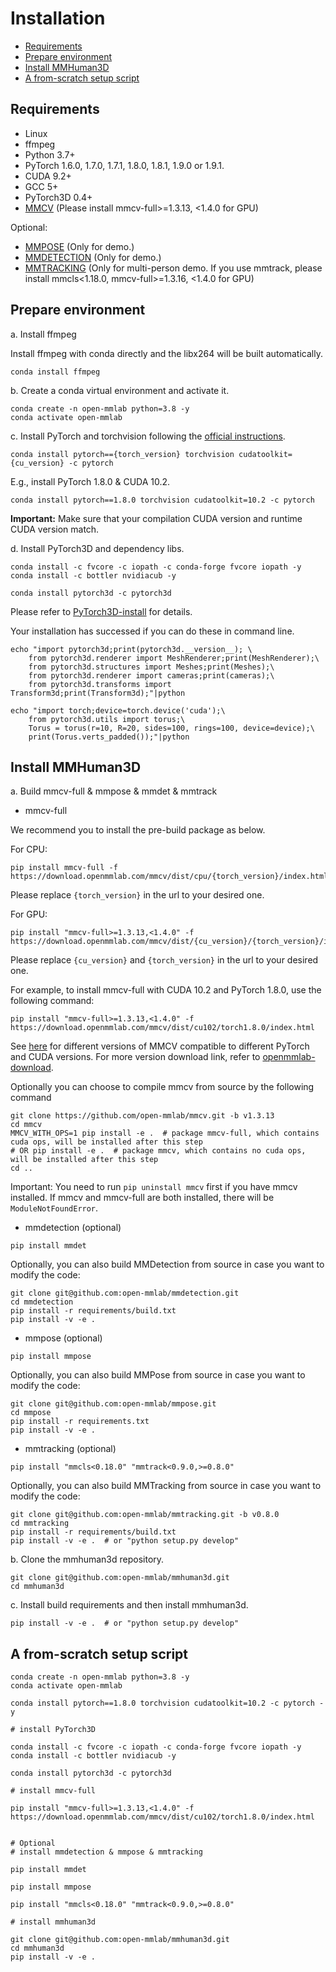 # Installation

<!-- TOC -->

- [Requirements](#requirements)
- [Prepare environment](#prepare-environment)
- [Install MMHuman3D](#install-mmhuman3d)
- [A from-scratch setup script](#a-from-scratch-setup-script)

<!-- TOC -->

## Requirements

- Linux
- ffmpeg
- Python 3.7+
- PyTorch 1.6.0, 1.7.0, 1.7.1, 1.8.0, 1.8.1, 1.9.0 or 1.9.1.
- CUDA 9.2+
- GCC 5+
- PyTorch3D 0.4+
- [MMCV](https://github.com/open-mmlab/mmcv) (Please install mmcv-full>=1.3.13, <1.4.0 for GPU)

Optional:
- [MMPOSE](https://github.com/open-mmlab/mmpose) (Only for demo.)
- [MMDETECTION](https://github.com/open-mmlab/mmdetection) (Only for demo.)
- [MMTRACKING](https://github.com/open-mmlab/mmtracking) (Only for multi-person demo. If you use mmtrack, please install mmcls<1.18.0, mmcv-full>=1.3.16, <1.4.0 for GPU)

## Prepare environment

a. Install ffmpeg

Install ffmpeg with conda directly and the libx264 will be built automatically.

```shell
conda install ffmpeg
```

b. Create a conda virtual environment and activate it.

```shell
conda create -n open-mmlab python=3.8 -y
conda activate open-mmlab
```

c. Install PyTorch and torchvision following the [official instructions](https://pytorch.org/).
```shell
conda install pytorch=={torch_version} torchvision cudatoolkit={cu_version} -c pytorch
```

E.g., install PyTorch 1.8.0 & CUDA 10.2.
```shell
conda install pytorch==1.8.0 torchvision cudatoolkit=10.2 -c pytorch
```

**Important:** Make sure that your compilation CUDA version and runtime CUDA version match.

d. Install PyTorch3D and dependency libs.

```shell
conda install -c fvcore -c iopath -c conda-forge fvcore iopath -y
conda install -c bottler nvidiacub -y

conda install pytorch3d -c pytorch3d
```
Please refer to [PyTorch3D-install](https://github.com/facebookresearch/pytorch3d/blob/main/INSTALL.md) for details.

Your installation has successed if you can do these in command line.

```shell
echo "import pytorch3d;print(pytorch3d.__version__); \
    from pytorch3d.renderer import MeshRenderer;print(MeshRenderer);\
    from pytorch3d.structures import Meshes;print(Meshes);\
    from pytorch3d.renderer import cameras;print(cameras);\
    from pytorch3d.transforms import Transform3d;print(Transform3d);"|python

echo "import torch;device=torch.device('cuda');\
    from pytorch3d.utils import torus;\
    Torus = torus(r=10, R=20, sides=100, rings=100, device=device);\
    print(Torus.verts_padded());"|python
```

## Install MMHuman3D

a. Build mmcv-full & mmpose & mmdet & mmtrack

- mmcv-full

We recommend you to install the pre-build package as below.

For CPU:
```shell
pip install mmcv-full -f https://download.openmmlab.com/mmcv/dist/cpu/{torch_version}/index.html
```
Please replace `{torch_version}` in the url to your desired one.

For GPU:
 ```shell
 pip install "mmcv-full>=1.3.13,<1.4.0" -f https://download.openmmlab.com/mmcv/dist/{cu_version}/{torch_version}/index.html
 ```
Please replace `{cu_version}` and `{torch_version}` in the url to your desired one.

For example, to install mmcv-full with CUDA 10.2 and PyTorch 1.8.0, use the following command:
```shell
pip install "mmcv-full>=1.3.13,<1.4.0" -f https://download.openmmlab.com/mmcv/dist/cu102/torch1.8.0/index.html
```

See [here](https://mmcv.readthedocs.io/en/latest/get_started/installation.html) for different versions of MMCV compatible to different PyTorch and CUDA versions.
For more version download link, refer to [openmmlab-download](https://download.openmmlab.com/mmcv/dist/index.html).

Optionally you can choose to compile mmcv from source by the following command

```shell
git clone https://github.com/open-mmlab/mmcv.git -b v1.3.13
cd mmcv
MMCV_WITH_OPS=1 pip install -e .  # package mmcv-full, which contains cuda ops, will be installed after this step
# OR pip install -e .  # package mmcv, which contains no cuda ops, will be installed after this step
cd ..
```

Important: You need to run `pip uninstall mmcv` first if you have mmcv installed. If mmcv and mmcv-full are both installed, there will be `ModuleNotFoundError`.

- mmdetection (optional)

```shell
pip install mmdet
```

Optionally, you can also build MMDetection from source in case you want to modify the code:
```shell
git clone git@github.com:open-mmlab/mmdetection.git
cd mmdetection
pip install -r requirements/build.txt
pip install -v -e .
```

- mmpose (optional)
```shell
pip install mmpose
```

Optionally, you can also build MMPose from source in case you want to modify the code:

```shell
git clone git@github.com:open-mmlab/mmpose.git
cd mmpose
pip install -r requirements.txt
pip install -v -e .
```

- mmtracking (optional)

```shell
pip install "mmcls<0.18.0" "mmtrack<0.9.0,>=0.8.0"
```

Optionally, you can also build MMTracking from source in case you want to modify the code:

```shell
git clone git@github.com:open-mmlab/mmtracking.git -b v0.8.0
cd mmtracking
pip install -r requirements/build.txt
pip install -v -e .  # or "python setup.py develop"
```
b. Clone the mmhuman3d repository.

```shell
git clone git@github.com:open-mmlab/mmhuman3d.git
cd mmhuman3d
```


c. Install build requirements and then install mmhuman3d.

```shell
pip install -v -e .  # or "python setup.py develop"
```

## A from-scratch setup script

```shell
conda create -n open-mmlab python=3.8 -y
conda activate open-mmlab

conda install pytorch==1.8.0 torchvision cudatoolkit=10.2 -c pytorch -y

# install PyTorch3D

conda install -c fvcore -c iopath -c conda-forge fvcore iopath -y
conda install -c bottler nvidiacub -y

conda install pytorch3d -c pytorch3d

# install mmcv-full

pip install "mmcv-full>=1.3.13,<1.4.0" -f https://download.openmmlab.com/mmcv/dist/cu102/torch1.8.0/index.html


# Optional
# install mmdetection & mmpose & mmtracking

pip install mmdet

pip install mmpose

pip install "mmcls<0.18.0" "mmtrack<0.9.0,>=0.8.0"

# install mmhuman3d

git clone git@github.com:open-mmlab/mmhuman3d.git
cd mmhuman3d
pip install -v -e .
```

